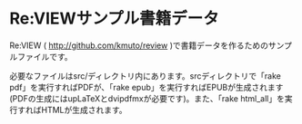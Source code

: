 # Re:VIEWサンプル書籍データ

Re:VIEW ( http://github.com/kmuto/review )で書籍データを作るためのサンプルファイルです。

必要なファイルはsrc/ディレクトリ内にあります。srcディレクトリで「rake pdf」を実行すればPDFが、「rake epub」を実行すればEPUBが生成されます (PDFの生成にはupLaTeXとdvipdfmxが必要です)。また、「rake html_all」を実行すればHTMLが生成されます。
